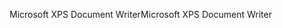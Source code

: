 <span data-ttu-id="7cef9-101">Microsoft XPS Document Writer</span><span class="sxs-lookup"><span data-stu-id="7cef9-101">Microsoft XPS Document Writer</span></span>